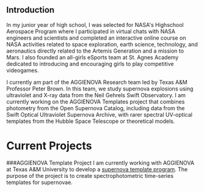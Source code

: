 ## Introduction

In my junior year of high school, I was selected for NASA's Highschool Aerospace Program where I participated in virtual chats with NASA engineers and scientists and completed an interactive online course on NASA activities related to space exploration, earth science, technology, and aeronautics directly related to the Artemis Generation and a mission to Mars. I also founded an all-girls eSports team at St. Agnes Academy dedicated to introducing and encouraging girls to play competitive videogames.

I currently am part of the AGGIENOVA Research team led by Texas A&M Professor Peter Brown. In this team, we study supernova explosions using ultraviolet and X-ray data from the Neil Gehrels Swift Observatory. I am currently working on the AGGIENOVA Templates project that combines photometry from the Open Supernova Catalog, including data from the Swift Optical Ultraviolet Supernova Archive, with rarer spectral UV-optical templates from the Hubble Space Telescope or theoretical models.

# Current Projects

###AGGIENOVA Template Project
I am currently working with AGGIENOVA at Texas A&M University to develop a [supernova template program](https://github.com/pbrown801/aggienova-templates/tree/abbie2). The purpose of the project is to create spectrophotometric time-series templates for supernovae.

